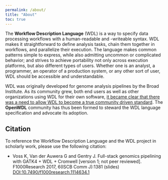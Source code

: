 ```yaml
---
permalink: /about/
title: "About"
toc: true
---
```


The **Workflow Description Language** (WDL) is a way to specify data processing workflows with a human-readable and -writeable syntax. WDL makes it straightforward to define analysis tasks, chain them together in workflows, and parallelize their execution. The language makes common patterns simple to express, while also admitting uncommon or complicated behavior; and strives to achieve portability not only across execution platforms, but also different types of users. Whether one is an analyst, a programmer, an operator of a production system, or any other sort of user, WDL should be accessible and understandable.

WDL was originally developed for genome analysis pipelines by the Broad Institute. As its community grew, both end users as well as other organizations using WDL for their own software, <a href="https://software.broadinstitute.org/wdl/blog?id=10473">it became clear that there was a need to allow WDL to become a true community driven standard</a>. The **OpenWDL** community has thus been formed to steward the WDL language specification and advocate its adoption.

## Citation

To reference the Workflow Description Language and the WDL project in scholarly work, please use the following citation:


* Voss K, Van der Auwera G and Gentry J. Full-stack genomics pipelining with GATK4 + WDL + Cromwell [version 1; not peer reviewed]. F1000Research 2017, 6(ISCB Comm J):1381 (slides) [DOI:10.7490/f1000research.1114634.1](https://doi.org/10.7490/f1000research.1114634.1)
